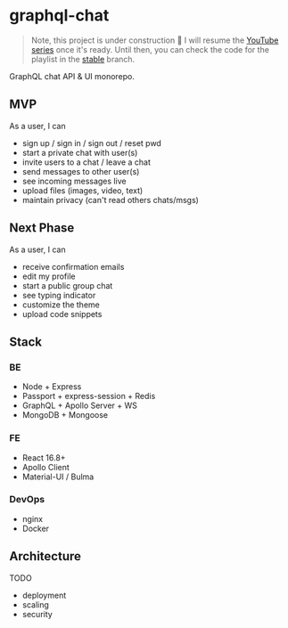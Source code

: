 # graphql-chat

> Note, this project is under construction :construction: I will resume the [YouTube series](https://www.youtube.com/watch?v=HKqbBrl_fKc&list=PLcCp4mjO-z9_y8lByvIfNgA_F18l-soQv) once it's ready. Until then, you can check the code for the playlist in the [stable](https://github.com/alex996/graphql-chat/tree/stable) branch.

GraphQL chat API & UI monorepo.

## MVP

As a user, I can

- sign up / sign in / sign out / reset pwd
- start a private chat with user(s)
- invite users to a chat / leave a chat
- send messages to other user(s)
- see incoming messages live
- upload files (images, video, text)
- maintain privacy (can't read others chats/msgs)

## Next Phase

As a user, I can

- receive confirmation emails
- edit my profile
- start a public group chat
- see typing indicator
- customize the theme
- upload code snippets

## Stack

### BE

- Node + Express
- Passport + express-session + Redis
- GraphQL + Apollo Server + WS
- MongoDB + Mongoose

### FE

- React 16.8+
- Apollo Client
- Material-UI / Bulma

### DevOps

- nginx
- Docker

## Architecture

TODO

- deployment
- scaling
- security
